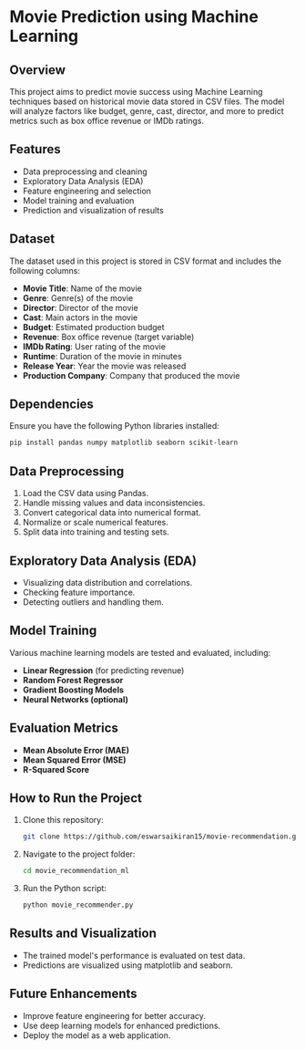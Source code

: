 # Movie Prediction using Machine Learning

## Overview

This project aims to predict movie success using Machine Learning techniques based on historical movie data stored in CSV files. The model will analyze factors like budget, genre, cast, director, and more to predict metrics such as box office revenue or IMDb ratings.

## Features

- Data preprocessing and cleaning
- Exploratory Data Analysis (EDA)
- Feature engineering and selection
- Model training and evaluation
- Prediction and visualization of results

## Dataset

The dataset used in this project is stored in CSV format and includes the following columns:

- **Movie Title**: Name of the movie
- **Genre**: Genre(s) of the movie
- **Director**: Director of the movie
- **Cast**: Main actors in the movie
- **Budget**: Estimated production budget
- **Revenue**: Box office revenue (target variable)
- **IMDb Rating**: User rating of the movie
- **Runtime**: Duration of the movie in minutes
- **Release Year**: Year the movie was released
- **Production Company**: Company that produced the movie

## Dependencies

Ensure you have the following Python libraries installed:

```bash
pip install pandas numpy matplotlib seaborn scikit-learn
```

## Data Preprocessing

1. Load the CSV data using Pandas.
2. Handle missing values and data inconsistencies.
3. Convert categorical data into numerical format.
4. Normalize or scale numerical features.
5. Split data into training and testing sets.

## Exploratory Data Analysis (EDA)

- Visualizing data distribution and correlations.
- Checking feature importance.
- Detecting outliers and handling them.

## Model Training

Various machine learning models are tested and evaluated, including:

- **Linear Regression** (for predicting revenue)
- **Random Forest Regressor**
- **Gradient Boosting Models**
- **Neural Networks (optional)**

## Evaluation Metrics

- **Mean Absolute Error (MAE)**
- **Mean Squared Error (MSE)**
- **R-Squared Score**

## How to Run the Project

1. Clone this repository:
    
    ```bash
    git clone https://github.com/eswarsaikiran15/movie-recommendation.git
    ```
    
2. Navigate to the project folder:
    
    ```bash
    cd movie_recommendation_ml
    ```
    
3. Run the Python script:
    
    ```bash
    python movie_recommender.py
    ```
    

## Results and Visualization

- The trained model's performance is evaluated on test data.
- Predictions are visualized using matplotlib and seaborn.

## Future Enhancements

- Improve feature engineering for better accuracy.
- Use deep learning models for enhanced predictions.
- Deploy the model as a web application.



